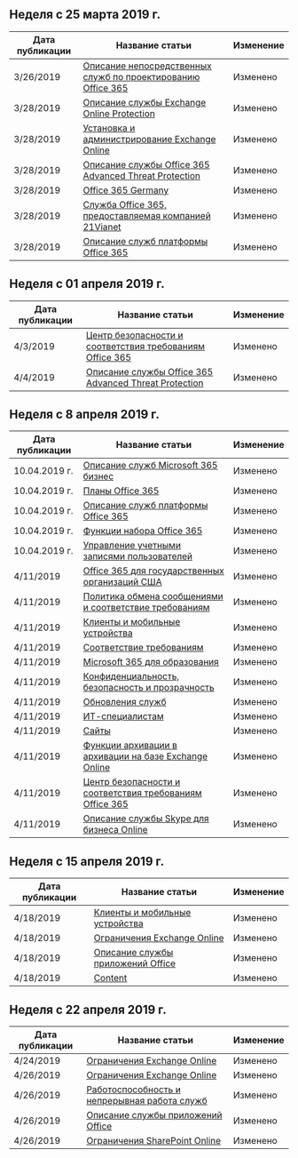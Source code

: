 <!-- This file is generated automatically each week. Changes made to this file will be overwritten.-->




## <a name="week-of-march-25-2019"></a>Неделя с 25 марта 2019 г.


| Дата публикации |Название статьи | Изменение |
|------|------------|--------|
| 3/26/2019 | [Описание непосредственных служб по проектированию Office 365](/Office365/ServiceDescriptions/office-365-engineering-direct-service-description) | Изменено |
| 3/28/2019 | [Описание службы Exchange Online Protection](/Office365/ServiceDescriptions/exchange-online-protection-service-description/exchange-online-protection-service-description) | Изменено |
| 3/28/2019 | [Установка и администрирование Exchange Online](/Office365/ServiceDescriptions/exchange-online-service-description/exchange-online-setup-and-administration) | Изменено |
| 3/28/2019 | [Описание службы Office 365 Advanced Threat Protection](/Office365/ServiceDescriptions/office-365-advanced-threat-protection-service-description) | Изменено |
| 3/28/2019 | [Office 365 Germany](/Office365/ServiceDescriptions/office-365-platform-service-description/office-365-germany) | Изменено |
| 3/28/2019 | [Служба Office 365, предоставляемая компанией 21Vianet](/Office365/ServiceDescriptions/office-365-platform-service-description/office-365-operated-by-21vianet) | Изменено |
| 3/28/2019 | [Описание служб платформы Office 365](/Office365/ServiceDescriptions/office-365-platform-service-description/office-365-platform-service-description) | Изменено |


## <a name="week-of-april-01-2019"></a>Неделя с 01 апреля 2019 г.


| Дата публикации |Название статьи | Изменение |
|------|------------|--------|
| 4/3/2019 | [Центр безопасности и соответствия требованиям Office 365](/Office365/ServiceDescriptions/office-365-platform-service-description/office-365-securitycompliance-center) | Изменено |
| 4/4/2019 | [Описание службы Office 365 Advanced Threat Protection](/Office365/ServiceDescriptions/office-365-advanced-threat-protection-service-description) | Изменено |


## <a name="week-of-april-08-2019"></a>Неделя с 8 апреля 2019 г.


| Дата публикации |Название статьи | Изменение |
|------|------------|--------|
| 10.04.2019 г. | [Описание служб Microsoft 365 бизнес](/Office365/ServiceDescriptions/microsoft-365-business-service-description) | Изменено |
| 10.04.2019 г. | [Планы Office 365](/Office365/ServiceDescriptions/office-365-platform-service-description/office-365-plan-options) | Изменено |
| 10.04.2019 г. | [Описание служб платформы Office 365](/Office365/ServiceDescriptions/office-365-platform-service-description/office-365-platform-service-description) | Изменено |
| 10.04.2019 г. | [Функции набора Office 365](/Office365/ServiceDescriptions/office-365-platform-service-description/office-365-suite-features) | Изменено |
| 10.04.2019 г. | [Управление учетными записями пользователей](/Office365/ServiceDescriptions/office-365-platform-service-description/user-account-management) | Изменено |
| 4/11/2019 | [Office 365 для государственных организаций США](/Office365/ServiceDescriptions/office-365-platform-service-description/office-365-us-government/office-365-us-government) | Изменено |
| 4/11/2019 | [Политика обмена сообщениями и соответствие требованиям](/Office365/ServiceDescriptions/exchange-online-protection-service-description/messaging-policy-and-compliance-servicedesc) | Изменено |
| 4/11/2019 | [Клиенты и мобильные устройства](/Office365/ServiceDescriptions/exchange-online-service-description/clients-and-mobile-devices) | Изменено |
| 4/11/2019 | [Соответствие требованиям](/Office365/ServiceDescriptions/office-365-platform-service-description/compliance-servicedesc) | Изменено |
| 4/11/2019 | [Microsoft 365 для образования](/Office365/ServiceDescriptions/office-365-platform-service-description/microsoft-365-education) | Изменено |
| 4/11/2019 | [Конфиденциальность, безопасность и прозрачность](/Office365/ServiceDescriptions/office-365-platform-service-description/privacy-security-and-transparency) | Изменено |
| 4/11/2019 | [Обновления служб](/Office365/ServiceDescriptions/office-365-platform-service-description/service-updates) | Изменено |
| 4/11/2019 | [ИТ-специалистам](/Office365/ServiceDescriptions/sharepoint-online-service-description/it-professional) | Изменено |
| 4/11/2019 | [Сайты](/Office365/ServiceDescriptions/sharepoint-online-service-description/sites-servicedesc) | Изменено |
| 4/11/2019 | [Функции архивации в архивации на базе Exchange Online](/Office365/ServiceDescriptions/exchange-online-archiving-service-description/archive-features) | Изменено |
| 4/11/2019 | [Центр безопасности и соответствия требованиям Office 365](/Office365/ServiceDescriptions/office-365-platform-service-description/office-365-securitycompliance-center) | Изменено |
| 4/11/2019 | [Описание службы Skype для бизнеса Online](/Office365/ServiceDescriptions/skype-for-business-online-service-description/skype-for-business-online-service-description) | Изменено |


## <a name="week-of-april-15-2019"></a>Неделя с 15 апреля 2019 г.


| Дата публикации |Название статьи | Изменение |
|------|------------|--------|
| 4/18/2019 | [Клиенты и мобильные устройства](/Office365/ServiceDescriptions/exchange-online-service-description/clients-and-mobile-devices) | Изменено |
| 4/18/2019 | [Ограничения Exchange Online](/Office365/ServiceDescriptions/exchange-online-service-description/exchange-online-limits) | Изменено |
| 4/18/2019 | [Описание службы приложений Office](/Office365/ServiceDescriptions/office-applications-service-description/office-applications-service-description) | Изменено |
| 4/18/2019 | [Content](/Office365/ServiceDescriptions/sharepoint-online-service-description/content) | Изменено |


## <a name="week-of-april-22-2019"></a>Неделя с 22 апреля 2019 г.


| Дата публикации |Название статьи | Изменение |
|------|------------|--------|
| 4/24/2019 | [Ограничения Exchange Online](/Office365/ServiceDescriptions/exchange-online-service-description/exchange-online-limits) | Изменено |
| 4/26/2019 | [Ограничения Exchange Online](/Office365/ServiceDescriptions/exchange-online-service-description/exchange-online-limits) | Изменено |
| 4/26/2019 | [Работоспособность и непрерывная работа служб](/Office365/ServiceDescriptions/office-365-platform-service-description/service-health-and-continuity) | Изменено |
| 4/26/2019 | [Описание службы приложений Office](/Office365/ServiceDescriptions/office-applications-service-description/office-applications-service-description) | Изменено |
| 4/26/2019 | [Ограничения SharePoint Online](/Office365/ServiceDescriptions/sharepoint-online-service-description/sharepoint-online-limits) | Изменено |
